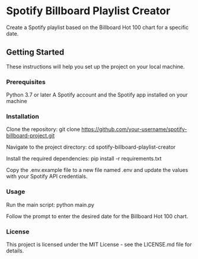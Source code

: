 # Spotify Billboard Playlist Creator

Create a Spotify playlist based on the Billboard Hot 100 chart for a specific date.

## Getting Started

These instructions will help you set up the project on your local machine.

### Prerequisites

Python 3.7 or later
A Spotify account and the Spotify app installed on your machine

### Installation

Clone the repository:
git clone https://github.com/your-username/spotify-billboard-project.git

Navigate to the project directory:
cd spotify-billboard-playlist-creator

Install the required dependencies:
pip install -r requirements.txt

Copy the .env.example file to a new file named .env and update the values with your Spotify API credentials.

### Usage

Run the main script:
python main.py

Follow the prompt to enter the desired date for the Billboard Hot 100 chart.

### License

This project is licensed under the MIT License - see the LICENSE.md file for details.
